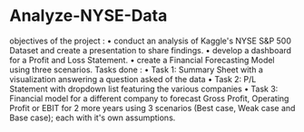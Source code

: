 # Analyze-NYSE-Data

objectives of the project :
•	conduct an analysis of Kaggle's NYSE S&P 500 Dataset and create a presentation to share findings.
•	develop a dashboard for a Profit and Loss Statement.
•	create a Financial Forecasting Model using three scenarios.
Tasks done :
•	Task 1: Summary Sheet with a visualization answering a question asked of the data
•	Task 2: P/L Statement with dropdown list featuring the various companies
•	Task 3: Financial model for a different company to forecast Gross Profit, Operating Profit or EBIT for 2 more years using 3 scenarios (Best case, Weak case and Base case); each with it's own assumptions.
